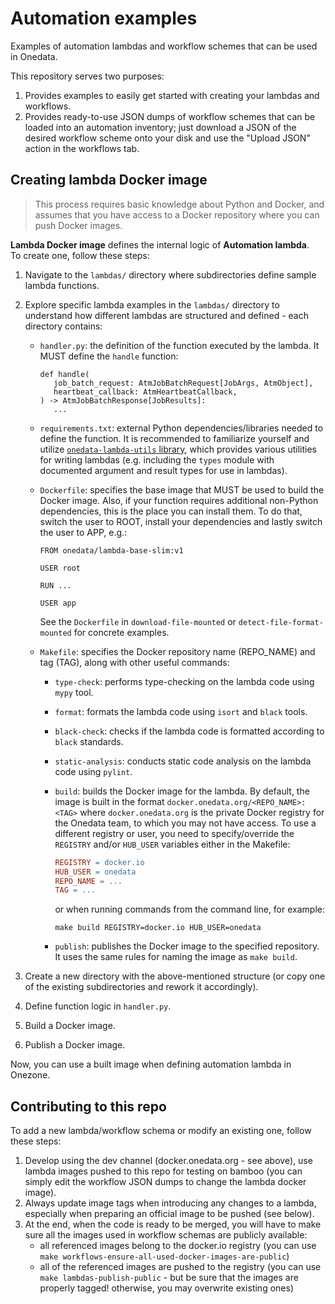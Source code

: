 # Automation examples

Examples of automation lambdas and workflow schemes that can be used in Onedata.

This repository serves two purposes:

1. Provides examples to easily get started with creating your lambdas and workflows.
2. Provides ready-to-use JSON dumps of workflow schemes that can be loaded
   into an automation inventory; just download a JSON of the desired workflow
   scheme onto your disk and use the "Upload JSON" action in the workflows tab.


## Creating lambda Docker image

> This process requires basic knowledge about Python and Docker, and assumes 
  that you have access to a Docker repository where you can push Docker images.

**Lambda Docker image** defines the internal logic of **Automation lambda**.  
To create one, follow these steps:
1. Navigate to the `lambdas/` directory where subdirectories define sample lambda
   functions.
2. Explore specific lambda examples in the `lambdas/` directory to understand how 
   different lambdas are structured and defined - each directory contains:
   - `handler.py`: the definition of the function executed by the lambda. 
   It MUST define the `handle` function:
      ```
      def handle(
         job_batch_request: AtmJobBatchRequest[JobArgs, AtmObject],
         heartbeat_callback: AtmHeartbeatCallback,
      ) -> AtmJobBatchResponse[JobResults]:
         ...
      ```

   - `requirements.txt`: external Python dependencies/libraries needed to define 
   the function. It is recommended to familiarize yourself and utilize 
   [`onedata-lambda-utils` library](https://pypi.org/project/onedata-lambda-utils/), 
   which provides various utilities for writing lambdas (e.g. including the `types` 
   module with documented argument and result types for use in lambdas).

   - `Dockerfile`: specifies the base image that MUST be used to build the Docker 
   image. Also, if your function requires additional non-Python dependencies, 
   this is the place you can install them. To do that, switch the user to ROOT, 
   install your dependencies and lastly switch the user to APP, e.g.:
      ```
      FROM onedata/lambda-base-slim:v1

      USER root

      RUN ...

      USER app
      ```
      See the `Dockerfile` in `download-file-mounted` or 
      `detect-file-format-mounted` for concrete examples.

   - `Makefile`: specifies the Docker repository name (REPO_NAME) and tag (TAG), 
   along with other useful commands:
      - `type-check`: performs type-checking on the lambda code using `mypy` tool.

      - `format`: formats the lambda code using `isort` and `black` tools.

      - `black-check`: checks if the lambda code is formatted according to `black` 
      standards.

      - `static-analysis`: conducts static code analysis on the lambda code 
      using `pylint`.

      - `build`: builds the Docker image for the lambda. By default, the image 
      is built in the format `docker.onedata.org/<REPO_NAME>:<TAG>` where 
      `docker.onedata.org` is the private Docker registry for the Onedata team, 
      to which you may not have access. To use a different registry or user, 
      you need to specify/override the `REGISTRY` and/or `HUB_USER` variables 
      either in the Makefile:
         ```makefile
         REGISTRY = docker.io
         HUB_USER = onedata
         REPO_NAME = ...
         TAG = ...
         ```      
         or when running commands from the command line, for example:
         ```console
         make build REGISTRY=docker.io HUB_USER=onedata
         ```

      - `publish`: publishes the Docker image to the specified repository. 
      It uses the same rules for naming the image as `make build`.

3. Create a new directory with the above-mentioned structure (or copy one of 
the existing subdirectories and rework it accordingly).

4. Define function logic in `handler.py`.

5. Build a Docker image.

6. Publish a Docker image.

Now, you can use a built image when defining automation lambda in Onezone.


## Contributing to this repo

To add a new lambda/workflow schema or modify an existing one, follow these steps:

1. Develop using the dev channel (docker.onedata.org - see above), use lambda
   images pushed to this repo for testing on bamboo (you can simply edit the
   workflow JSON dumps to change the lambda docker image).
2. Always update image tags when introducing any changes to a lambda,
   especially when preparing an official image to be pushed (see below).
3. At the end, when the code is ready to be merged, you will have to
   make sure all the images used in workflow schemas are publicly available:
   - all referenced images belong to the docker.io registry
     (you can use `make workflows-ensure-all-used-docker-images-are-public`)
   - all of the referenced images are pushed to the registry
     (you can use `make lambdas-publish-public` - but be sure that the images
     are properly tagged! otherwise, you may overwrite existing ones)
